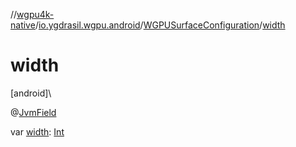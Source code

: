 //[wgpu4k-native](../../../index.md)/[io.ygdrasil.wgpu.android](../index.md)/[WGPUSurfaceConfiguration](index.md)/[width](width.md)

# width

[android]\

@[JvmField](https://kotlinlang.org/api/core/kotlin-stdlib/kotlin.jvm/-jvm-field/index.html)

var [width](width.md): [Int](https://kotlinlang.org/api/core/kotlin-stdlib/kotlin/-int/index.html)